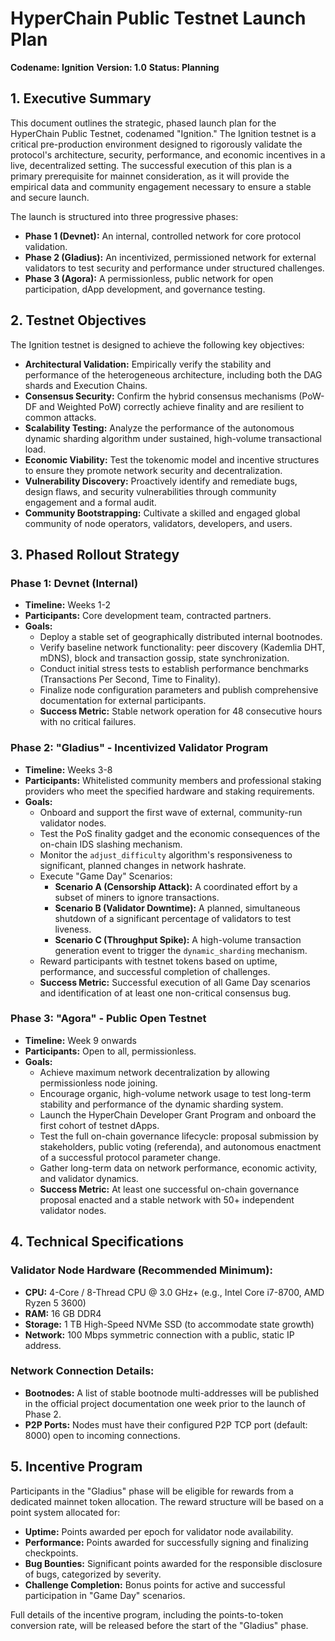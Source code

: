 # **HyperChain Public Testnet Launch Plan**

**Codename: Ignition** **Version: 1.0** **Status: Planning**

## **1\. Executive Summary**

This document outlines the strategic, phased launch plan for the HyperChain Public Testnet, codenamed "Ignition." The Ignition testnet is a critical pre-production environment designed to rigorously validate the protocol's architecture, security, performance, and economic incentives in a live, decentralized setting. The successful execution of this plan is a primary prerequisite for mainnet consideration, as it will provide the empirical data and community engagement necessary to ensure a stable and secure launch.

The launch is structured into three progressive phases:

* **Phase 1 (Devnet):** An internal, controlled network for core protocol validation.  
* **Phase 2 (Gladius):** An incentivized, permissioned network for external validators to test security and performance under structured challenges.  
* **Phase 3 (Agora):** A permissionless, public network for open participation, dApp development, and governance testing.

## **2\. Testnet Objectives**

The Ignition testnet is designed to achieve the following key objectives:

* **Architectural Validation:** Empirically verify the stability and performance of the heterogeneous architecture, including both the DAG shards and Execution Chains.  
* **Consensus Security:** Confirm the hybrid consensus mechanisms (PoW-DF and Weighted PoW) correctly achieve finality and are resilient to common attacks.  
* **Scalability Testing:** Analyze the performance of the autonomous dynamic sharding algorithm under sustained, high-volume transactional load.  
* **Economic Viability:** Test the tokenomic model and incentive structures to ensure they promote network security and decentralization.  
* **Vulnerability Discovery:** Proactively identify and remediate bugs, design flaws, and security vulnerabilities through community engagement and a formal audit.  
* **Community Bootstrapping:** Cultivate a skilled and engaged global community of node operators, validators, developers, and users.

## **3\. Phased Rollout Strategy**

### **Phase 1: Devnet (Internal)**

* **Timeline:** Weeks 1-2  
* **Participants:** Core development team, contracted partners.  
* **Goals:**  
  * Deploy a stable set of geographically distributed internal bootnodes.  
  * Verify baseline network functionality: peer discovery (Kademlia DHT, mDNS), block and transaction gossip, state synchronization.  
  * Conduct initial stress tests to establish performance benchmarks (Transactions Per Second, Time to Finality).  
  * Finalize node configuration parameters and publish comprehensive documentation for external participants.  
  * **Success Metric:** Stable network operation for 48 consecutive hours with no critical failures.

### **Phase 2: "Gladius" \- Incentivized Validator Program**

* **Timeline:** Weeks 3-8  
* **Participants:** Whitelisted community members and professional staking providers who meet the specified hardware and staking requirements.  
* **Goals:**  
  * Onboard and support the first wave of external, community-run validator nodes.  
  * Test the PoS finality gadget and the economic consequences of the on-chain IDS slashing mechanism.  
  * Monitor the `adjust_difficulty` algorithm's responsiveness to significant, planned changes in network hashrate.  
  * Execute "Game Day" Scenarios:  
    * **Scenario A (Censorship Attack):** A coordinated effort by a subset of miners to ignore transactions.  
    * **Scenario B (Validator Downtime):** A planned, simultaneous shutdown of a significant percentage of validators to test liveness.  
    * **Scenario C (Throughput Spike):** A high-volume transaction generation event to trigger the `dynamic_sharding` mechanism.  
  * Reward participants with testnet tokens based on uptime, performance, and successful completion of challenges.  
  * **Success Metric:** Successful execution of all Game Day scenarios and identification of at least one non-critical consensus bug.

### **Phase 3: "Agora" \- Public Open Testnet**

* **Timeline:** Week 9 onwards  
* **Participants:** Open to all, permissionless.  
* **Goals:**  
  * Achieve maximum network decentralization by allowing permissionless node joining.  
  * Encourage organic, high-volume network usage to test long-term stability and performance of the dynamic sharding system.  
  * Launch the HyperChain Developer Grant Program and onboard the first cohort of testnet dApps.  
  * Test the full on-chain governance lifecycle: proposal submission by stakeholders, public voting (referenda), and autonomous enactment of a successful protocol parameter change.  
  * Gather long-term data on network performance, economic activity, and validator dynamics.  
  * **Success Metric:** At least one successful on-chain governance proposal enacted and a stable network with 50+ independent validator nodes.

## **4\. Technical Specifications**

### **Validator Node Hardware (Recommended Minimum):**

* **CPU:** 4-Core / 8-Thread CPU @ 3.0 GHz+ (e.g., Intel Core i7-8700, AMD Ryzen 5 3600\)  
* **RAM:** 16 GB DDR4  
* **Storage:** 1 TB High-Speed NVMe SSD (to accommodate state growth)  
* **Network:** 100 Mbps symmetric connection with a public, static IP address.

### **Network Connection Details:**

* **Bootnodes:** A list of stable bootnode multi-addresses will be published in the official project documentation one week prior to the launch of Phase 2\.  
* **P2P Ports:** Nodes must have their configured P2P TCP port (default: 8000\) open to incoming connections.

## **5\. Incentive Program**

Participants in the "Gladius" phase will be eligible for rewards from a dedicated mainnet token allocation. The reward structure will be based on a point system allocated for:

* **Uptime:** Points awarded per epoch for validator node availability.  
* **Performance:** Points awarded for successfully signing and finalizing checkpoints.  
* **Bug Bounties:** Significant points awarded for the responsible disclosure of bugs, categorized by severity.  
* **Challenge Completion:** Bonus points for active and successful participation in "Game Day" scenarios.

Full details of the incentive program, including the points-to-token conversion rate, will be released before the start of the "Gladius" phase.

